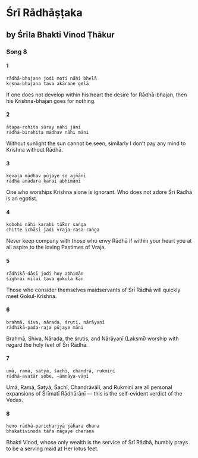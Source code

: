 # Śrī Rādhāṣṭaka

## by Śrīla Bhakti Vinod Ṭhākur

### Song 8

#### 1

    rādhā-bhajane jodi moti nāhi bhelā
    kṛṣṇa-bhajana tava akāraṇe gelā

If one does not develop within his heart the desire for Rādhā-bhajan, then his Krishna-bhajan goes for nothing.

#### 2

    ātapa-rohita sūray nāhi jāni
    rādhā-birahita mādhav nāhi māni

Without sunlight the sun cannot be seen, similarly I don’t pay any mind to Krishna without Rādhā.

#### 3

    kevala mādhav pūjaye so ajñānī
    rādhā anādara karai abhimānī

One who worships Krishna alone is ignorant. Who does not adore Śrī Rādhā is an egotist.

#### 4

    kobohi nāhi karabi tā̐kor saṅga
    chitte ichāsi jadi vraja-rasa-raṅga

Never keep company with those who envy Rādhā if within your heart you at all aspire to the loving Pastimes of Vraja.

#### 5

    rādhikā-dāsī jodi hoy abhimān
    śīghrai milai tava gokula kān

Those who consider themselves maidservants of Śrī Rādhā will quickly meet Gokul-Krishna.

#### 6

    brahmā, śiva, nārada, śruti, nārāyaṇī
    rādhikā-pada-raja pūjaye māni

Brahmā, Shiva, Nārada, the śrutis, and Nārāyaṇī (Lakṣmī) worship with regard the holy feet of Śrī Rādhā.

#### 7

    umā, ramā, satyā, śachī, chandrā, rukmiṇī
    rādhā-avatār sobe, —āmnāya-vāṇī

Umā, Ramā, Satyā, Śachī, Chandrāvālī, and Rukminī are all personal expansions of Śrīmatī Rādhārāṇī — this is the self-evident verdict of the Vedas.

#### 8

    heno rādhā-paricharjyā jā̐kara dhana
    bhakativinoda tā̐ra māgaye charaṇa

Bhakti Vinod, whose only wealth is the service of Śrī Rādhā, humbly prays to be a serving maid at Her lotus feet.

